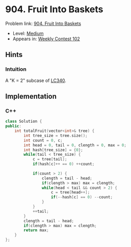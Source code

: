 # 904. Fruit Into Baskets

Problem link: [904. Fruit Into Baskets](https://leetcode.com/problems/fruit-into-baskets/description/)

* Level: [Medium](https://leetcode.com/problemset/all/?difficulty=Medium)
* Appears in: [Weekly Contest 102](https://leetcode.com/contest/weekly-contest-102)

## Hints 

### Intuition

A "K = 2" subcase of [LC340](https://github.com/dashidhy/LeetCode_Notes/blob/master/LeetCode_340.md).

## Implementation

### C++
```C++
class Solution {
public:
    int totalFruit(vector<int>& tree) {
        int tree_size = tree.size();
        int count = 0, c;
        int head = 0, tail = 0, clength = 0, max = 0;
        int hash[tree_size] = {0};
        while(tail < tree_size) {
            c = tree[tail];
            if(hash[c]++ == 0) ++count;
            
            if(count > 2) {
                clength = tail - head;
                if(clength > max) max = clength;
                while(head < tail && count > 2) {
                    c = tree[head++];
                    if(--hash[c] == 0) --count;
                }
            }
            ++tail;
        }
        clength = tail - head;
        if(clength > max) max = clength;
        return max;
    }
};
```